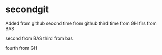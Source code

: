 # secondgit
Added from github
second time from github
third time from GH
firs from BAS

second from BAS
third from bas

fourth from GH
